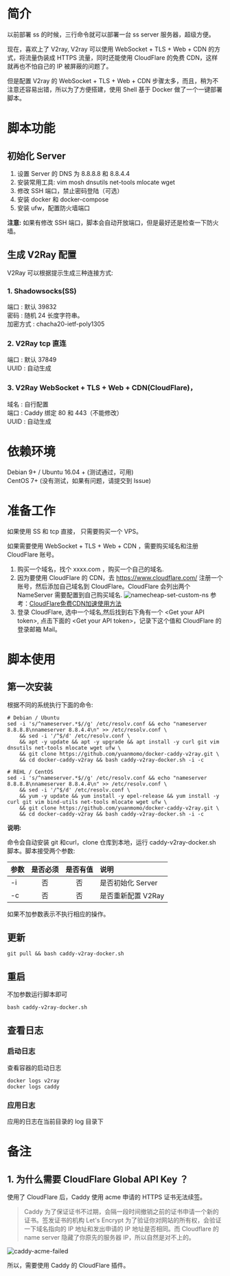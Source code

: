 # 简介
以前部署 ss 的时候，三行命令就可以部署一台 ss server 服务器，超级方便。

现在，喜欢上了 V2ray, V2ray 可以使用 WebSocket + TLS + Web + CDN 的方式，将流量伪装成 HTTPS 流量，同时还能使用 CloudFlare 的免费 CDN，这样就再也不怕自己的 IP 被屏蔽的问题了。

但是配置 V2ray 的 WebSocket + TLS + Web + CDN 步骤太多，而且，稍为不注意还容易出错，所以为了方便搭建，使用 Shell 基于 Docker 做了一个一键部署脚本。

# 脚本功能
## 初始化 Server
1. 设置 Server 的 DNS 为 8.8.8.8 和 8.8.4.4
2. 安装常用工具: vim mosh dnsutils net-tools mlocate wget
3. 修改 SSH 端口，禁止密码登陆（可选）
4. 安装 docker 和 docker-compose
5. 安装 ufw，配置防火墙端口

**注意:** 如果有修改 SSH 端口，脚本会自动开放端口，但是最好还是检查一下防火墙。

## 生成 V2Ray 配置
V2Ray 可以根据提示生成三种连接方式:

### 1. Shadowsocks(SS) 
端口 : 默认 39832    
密码 : 随机 24 长度字符串。     
加密方式 : chacha20-ietf-poly1305   

### 2. V2Ray tcp 直连
端口 : 默认 37849    
UUID : 自动生成

### 3. V2Ray WebSocket + TLS + Web + CDN(CloudFlare)，
域名 : 自行配置     
端口 : Caddy 绑定 80 和 443（不能修改）    
UUID : 自动生成


# 依赖环境
Debian 9+ / Ubuntu 16.04 + (测试通过，可用)     
CentOS 7+ (没有测试，如果有问题，请提交到 Issue)

# 准备工作
如果使用 SS 和 tcp 直接， 只需要购买一个 VPS。

如果需要使用 WebSocket + TLS + Web + CDN ，需要购买域名和注册 CloudFlare 账号。

1. 购买一个域名，找个 xxxx.com ，购买一个自己的域名.
2. 因为要使用 CloudFlare 的 CDN，去 https://www.cloudflare.com/ 注册一个账号，然后添加自己域名到 CloudFlare。CloudFlare 会列出两个 NameServer 需要配置到自己购买域名.
    ![namecheap-set-custom-ns](https://img.tupm.net/2019/09/59F435E69681B8091B72F3EDD75103F8.jpg)
    参考：[CloudFlare免费CDN加速使用方法](https://zhuanlan.zhihu.com/p/29891330)
3. 登录 CloudFlare, 选中一个域名,然后找到右下角有一个 &lt;Get your API token&gt;, 点击下面的 &lt;Get your API token&gt;，记录下这个值和 CloudFlare 的登录邮箱 Mail。

# 脚本使用

## 第一次安装
根据不同的系统执行下面的命令:

```shell
# Debian / Ubuntu
sed -i 's/^nameserver.*$//g' /etc/resolv.conf && echo "nameserver 8.8.8.8\nnameserver 8.8.4.4\n" >> /etc/resolv.conf \
    && sed -i '/^$/d' /etc/resolv.conf \
    && apt -y update && apt -y upgrade && apt install -y curl git vim dnsutils net-tools mlocate wget ufw \
    && git clone https://github.com/yuanmomo/docker-caddy-v2ray.git \
    && cd docker-caddy-v2ray && bash caddy-v2ray-docker.sh -i -c

# REHL / CentOS
sed -i 's/^nameserver.*$//g' /etc/resolv.conf && echo "nameserver 8.8.8.8\nnameserver 8.8.4.4\n" >> /etc/resolv.conf \
    && sed -i '/^$/d' /etc/resolv.conf \
    && yum -y update && yum install -y epel-release && yum install -y curl git vim bind-utils net-tools mlocate wget ufw \
    && git clone https://github.com/yuanmomo/docker-caddy-v2ray.git \
    && cd docker-caddy-v2ray && bash caddy-v2ray-docker.sh -i -c
```
**说明:**

命令会自动安装 git 和curl，clone 仓库到本地，运行 caddy-v2ray-docker.sh 脚本。脚本接受两个参数:

| 参数         | 是否必须| 是否有值           | 说明     |
| ------------- |:--------:|:--------:|:-----|
| -i | 否 | 否| 是否初始化 Server      |
| -c | 否 | 否| 是否重新配置 V2Ray       |

如果不加参数表示不执行相应的操作。

## 更新
```shell
git pull && bash caddy-v2ray-docker.sh
```

## 重启
不加参数运行脚本即可

```shell
bash caddy-v2ray-docker.sh
```

## 查看日志
### 启动日志
查看容器的启动日志

```shell
docker logs v2ray
docker logs caddy
```
### 应用日志
应用的日志在当前目录的 log 目录下


# 备注
## 1. 为什么需要 CloudFlare Global API Key ？
使用了 CloudFlare 后，Caddy 使用 acme 申请的 HTTPS 证书无法续签。
>Caddy 为了保证证书不过期，会隔一段时间撤销之前的证书申请一个新的证书。签发证书的机构 Let's Encrypt 为了验证你对网站的所有权，会验证一下域名指向的 IP 地址和发出申请的 IP 地址是否相同。而 Cloudflare 的 name server 隐藏了你原先的服务器 IP，所以自然是对不上的。

![caddy-acme-failed](https://img.tupm.net/2019/09/D016C61768F6D9EC35E58400AF0BDC50.jpg)

所以，需要使用 Caddy 的 CloudFlare 插件。